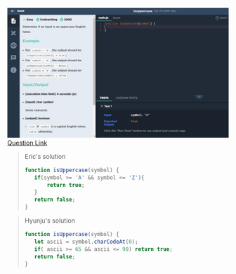 ![(2019.09.13)isUppercase](images/(2019.09.13)isUppercase.jpg)
[Question Link](https://app.codesignal.com/challenge/C2qJJs9AmtEfjXgep)

> Eric's solution
>```js
>function isUppercase(symbol) {
>    if(symbol >= 'A' && symbol <= 'Z'){
>        return true;
>    }
>    return false;
>}
>```

> Hyunju's solution
>```js
>function isUppercase(symbol) {
>    let ascii = symbol.charCodeAt(0);
>    if( ascii >= 65 && ascii <= 90) return true;
>    return false;
>}
>```

